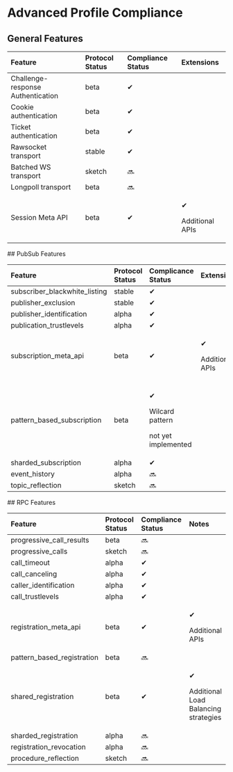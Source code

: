 # Advanced Profile Compliance

## General Features

<table>
  <thead>
    <tr>
      <th style="text-align:left">Feature</th>
      <th style="text-align:left">Protocol Status</th>
      <th style="text-align:left">Compliance Status</th>
      <th style="text-align:left">Extensions</th>
    </tr>
  </thead>
  <tbody>
    <tr>
      <td style="text-align:left">Challenge-response Authentication</td>
      <td style="text-align:left">beta</td>
      <td style="text-align:left">&#x2714;</td>
      <td style="text-align:left"></td>
    </tr>
    <tr>
      <td style="text-align:left">Cookie authentication</td>
      <td style="text-align:left">beta</td>
      <td style="text-align:left">&#x2714;</td>
      <td style="text-align:left"></td>
    </tr>
    <tr>
      <td style="text-align:left">Ticket authentication</td>
      <td style="text-align:left">beta</td>
      <td style="text-align:left">&#x2714;</td>
      <td style="text-align:left"></td>
    </tr>
    <tr>
      <td style="text-align:left">Rawsocket transport</td>
      <td style="text-align:left">stable</td>
      <td style="text-align:left">&#x2714;</td>
      <td style="text-align:left"></td>
    </tr>
    <tr>
      <td style="text-align:left">Batched WS transport</td>
      <td style="text-align:left">sketch</td>
      <td style="text-align:left">&#x1F51C;</td>
      <td style="text-align:left"></td>
    </tr>
    <tr>
      <td style="text-align:left">Longpoll transport</td>
      <td style="text-align:left">beta</td>
      <td style="text-align:left">&#x1F51C;</td>
      <td style="text-align:left"></td>
    </tr>
    <tr>
      <td style="text-align:left">Session Meta API</td>
      <td style="text-align:left">beta</td>
      <td style="text-align:left">&#x2714;</td>
      <td style="text-align:left">
        <p>&#x2714;</p>
        <p>Additional APIs</p>
      </td>
    </tr>
  </tbody>
</table>## PubSub Features

<table>
  <thead>
    <tr>
      <th style="text-align:left">Feature</th>
      <th style="text-align:left">Protocol Status</th>
      <th style="text-align:left">Complicance Status</th>
      <th style="text-align:left">Extensions</th>
    </tr>
  </thead>
  <tbody>
    <tr>
      <td style="text-align:left">subscriber_blackwhite_listing</td>
      <td style="text-align:left">stable</td>
      <td style="text-align:left">&#x2714;</td>
      <td style="text-align:left"></td>
    </tr>
    <tr>
      <td style="text-align:left">publisher_exclusion</td>
      <td style="text-align:left">stable</td>
      <td style="text-align:left">&#x2714;</td>
      <td style="text-align:left"></td>
    </tr>
    <tr>
      <td style="text-align:left">publisher_identification</td>
      <td style="text-align:left">alpha</td>
      <td style="text-align:left">&#x2714;</td>
      <td style="text-align:left"></td>
    </tr>
    <tr>
      <td style="text-align:left">publication_trustlevels</td>
      <td style="text-align:left">alpha</td>
      <td style="text-align:left">&#x2714;</td>
      <td style="text-align:left"></td>
    </tr>
    <tr>
      <td style="text-align:left">subscription_meta_api</td>
      <td style="text-align:left">beta</td>
      <td style="text-align:left">&#x2714;</td>
      <td style="text-align:left">
        <p>&#x2714;</p>
        <p>Additional APIs</p>
      </td>
    </tr>
    <tr>
      <td style="text-align:left"></td>
      <td style="text-align:left"></td>
      <td style="text-align:left"></td>
      <td style="text-align:left"></td>
    </tr>
    <tr>
      <td style="text-align:left">pattern_based_subscription</td>
      <td style="text-align:left">beta</td>
      <td style="text-align:left">
        <p>&#x2714;</p>
        <p>Wilcard pattern</p>
        <p>not yet implemented</p>
      </td>
      <td style="text-align:left"></td>
    </tr>
    <tr>
      <td style="text-align:left">sharded_subscription</td>
      <td style="text-align:left">alpha</td>
      <td style="text-align:left">&#x2714;</td>
      <td style="text-align:left"></td>
    </tr>
    <tr>
      <td style="text-align:left">event_history</td>
      <td style="text-align:left">alpha</td>
      <td style="text-align:left">&#x1F51C;</td>
      <td style="text-align:left"></td>
    </tr>
    <tr>
      <td style="text-align:left">topic_reflection</td>
      <td style="text-align:left">sketch</td>
      <td style="text-align:left">&#x1F51C;</td>
      <td style="text-align:left"></td>
    </tr>
  </tbody>
</table>## RPC Features

<table>
  <thead>
    <tr>
      <th style="text-align:left">Feature</th>
      <th style="text-align:left">Protocol Status</th>
      <th style="text-align:left">Compliance Status</th>
      <th style="text-align:left">Notes</th>
    </tr>
  </thead>
  <tbody>
    <tr>
      <td style="text-align:left">progressive_call_results</td>
      <td style="text-align:left">beta</td>
      <td style="text-align:left">&#x1F51C;</td>
      <td style="text-align:left"></td>
    </tr>
    <tr>
      <td style="text-align:left">progressive_calls</td>
      <td style="text-align:left">sketch</td>
      <td style="text-align:left">&#x1F51C;</td>
      <td style="text-align:left"></td>
    </tr>
    <tr>
      <td style="text-align:left">call_timeout</td>
      <td style="text-align:left">alpha</td>
      <td style="text-align:left">&#x2714;</td>
      <td style="text-align:left"></td>
    </tr>
    <tr>
      <td style="text-align:left">call_canceling</td>
      <td style="text-align:left">alpha</td>
      <td style="text-align:left">&#x2714;</td>
      <td style="text-align:left"></td>
    </tr>
    <tr>
      <td style="text-align:left">caller_identification</td>
      <td style="text-align:left">alpha</td>
      <td style="text-align:left">&#x2714;</td>
      <td style="text-align:left"></td>
    </tr>
    <tr>
      <td style="text-align:left">call_trustlevels</td>
      <td style="text-align:left">alpha</td>
      <td style="text-align:left">&#x2714;</td>
      <td style="text-align:left"></td>
    </tr>
    <tr>
      <td style="text-align:left">registration_meta_api</td>
      <td style="text-align:left">beta</td>
      <td style="text-align:left">&#x2714;</td>
      <td style="text-align:left">
        <p>&#x2714;</p>
        <p>Additional APIs</p>
      </td>
    </tr>
    <tr>
      <td style="text-align:left">pattern_based_registration</td>
      <td style="text-align:left">beta</td>
      <td style="text-align:left">&#x1F51C;</td>
      <td style="text-align:left"></td>
    </tr>
    <tr>
      <td style="text-align:left">shared_registration</td>
      <td style="text-align:left">beta</td>
      <td style="text-align:left">&#x2714;</td>
      <td style="text-align:left">
        <p>&#x2714;</p>
        <p>Additional Load
          <br />Balancing
          <br />strategies</p>
      </td>
    </tr>
    <tr>
      <td style="text-align:left">sharded_registration</td>
      <td style="text-align:left">alpha</td>
      <td style="text-align:left">&#x1F51C;</td>
      <td style="text-align:left"></td>
    </tr>
    <tr>
      <td style="text-align:left">registration_revocation</td>
      <td style="text-align:left">alpha</td>
      <td style="text-align:left">&#x1F51C;</td>
      <td style="text-align:left"></td>
    </tr>
    <tr>
      <td style="text-align:left">procedure_reflection</td>
      <td style="text-align:left">sketch</td>
      <td style="text-align:left">&#x1F51C;</td>
      <td style="text-align:left"></td>
    </tr>
  </tbody>
</table>